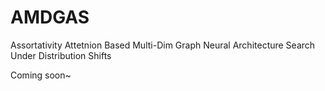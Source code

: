 # AMDGAS
Assortativity Attetnion Based Multi-Dim Graph Neural Architecture Search Under Distribution Shifts

Coming soon~
